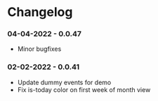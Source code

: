 # Changelog

### 04-04-2022 - 0.0.47
- Minor bugfixes

### 02-02-2022 - 0.0.41
- Update dummy events for demo
- Fix is-today color on first week of month view